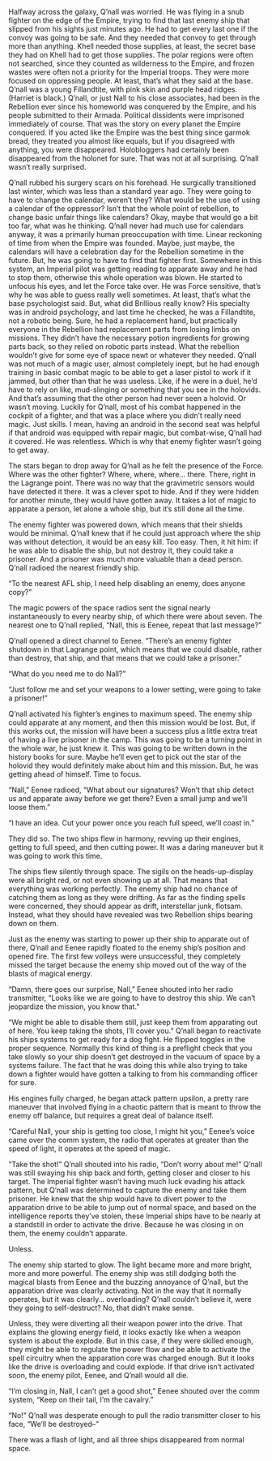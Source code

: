 Halfway across the galaxy, Q’nall was worried. He was flying in a snub
fighter on the edge of the Empire, trying to find that last enemy ship
that slipped from his sights just minutes ago. He had to get every last
one if the convoy was going to be safe. And they needed that convoy to
get through more than anything. Khell needed those supplies, at least,
the secret base they had on Khell had to get those supplies. The polar
regions were often not searched, since they counted as wilderness to the
Empire, and frozen wastes were often not a priority for the Imperial
troops. They were more focused on oppressing people. At least, that’s
what they said at the base. Q’nall was a young Fillandtite, with pink
skin and purple head ridges. (Harriet is black.) Q’nall, or just Nall to
his close associates, had been in the Rebellion ever since his homeworld
was conquered by the Empire, and his people submitted to their Armada.
Political dissidents were imprisoned immediately of course. That was the
story on every planet the Empire conquered. If you acted like the Empire
was the best thing since garmok bread, they treated you almost like
equals, but if you disagreed with anything, you were disappeared.
Holobloggers had certainly been disappeared from the holonet for sure.
That was not at all surprising. Q’nall wasn’t really surprised.

Q’nall rubbed his surgery scars on his forehead. He surgically
transitioned last winter, which was less than a standard year ago. They
were going to have to change the calendar, weren’t they? What would be
the use of using a calendar of the oppressor? Isn’t that the whole point
of rebellion, to change basic unfair things like calendars? Okay, maybe
that would go a bit too far, what was he thinking. Q’nall never had much
use for calendars anyway, it was a primarily human preoccupation with
time. Linear reckoning of time from when the Empire was founded. Maybe,
just maybe, the calendars will have a celebration day for the Rebellion
sometime in the future. But, he was going to have to find that fighter
first. Somewhere in this system, an Imperial pilot was getting reading
to apparate away and he had to stop them, otherwise this whole operation
was blown. He started to unfocus his eyes, and let the Force take over.
He was Force sensitive, that’s why he was able to guess really well
sometimes. At least, that’s what the base psychologist said. But, what
did Brillious really know? His specialty was in android psychology, and
last time he checked, he was a Fillandtite, not a robotic being. Sure,
he had a replacement hand, but practically everyone in the Rebellion had
replacement parts from losing limbs on missions. They didn’t have the
necessary potion ingredients for growing parts back, so they relied on
robotic parts instead. What the rebellion wouldn’t give for some eye of
space newt or whatever they needed. Q’nall was not much of a magic user,
almost completely inept, but he had enough training in basic combat
magic to be able to get a laser pistol to work if it jammed, but other
than that he was useless. Like, if he were in a duel, he’d have to rely
on like, mud-slinging or something that you see in the holovids. And
that’s assuming that the other person had never seen a holovid. Or
wasn’t moving. Luckily for Q’nall, most of his combat happened in the
cockpit of a fighter, and that was a place where you didn’t really need
magic. Just skills. I mean, having an android in the second seat was
helpful if that android was equipped with repair magic, but combat-wise,
Q’nall had it covered. He was relentless. Which is why that enemy
fighter wasn’t going to get away.

The stars began to drop away for Q’nall as he felt the presence of the
Force. Where was the other fighter? Where, where, where… there. There,
right in the Lagrange point. There was no way that the gravimetric
sensors would have detected it there. It was a clever spot to hide. And
if they were hidden for another minute, they would have gotten away. It
takes a lot of magic to apparate a person, let alone a whole ship, but
it’s still done all the time.

The enemy fighter was powered down, which means that their shields would
be minimal. Q’nall knew that if he could just approach where the ship
was without detection, it would be an easy kill. Too easy. Then, it hit
him: if he was able to disable the ship, but not destroy it, they could
take a prisoner. And a prisoner was much more valuable than a dead
person. Q’nall radioed the nearest friendly ship.

“To the nearest AFL ship, I need help disabling an enemy, does anyone
copy?”

The magic powers of the space radios sent the signal nearly
instantaneously to every nearby ship, of which there were about seven.
The nearest one to Q’nall replied, “Nall, this is Eenee, repeat that
last message?”

Q’nall opened a direct channel to Eenee. “There’s an enemy fighter
shutdown in that Lagrange point, which means that we could disable,
rather than destroy, that ship, and that means that we could take a
prisoner.”

“What do you need me to do Nall?”

“Just follow me and set your weapons to a lower setting, were going to
take a prisoner!”

Q’nall activated his fighter’s engines to maximum speed. The enemy ship
could apparate at any moment, and then this mission would be lost. But,
if this works out, the mission will have been a success plus a little
extra treat of having a live prisoner in the camp. This was going to be
a turning point in the whole war, he just knew it. This was going to be
written down in the history books for sure. Maybe he’ll even get to pick
out the star of the holovid they would definitely make about him and
this mission. But, he was getting ahead of himself. Time to focus.

“Nall,” Eenee radioed, “What about our signatures? Won’t that ship
detect us and apparate away before we get there? Even a small jump and
we’ll loose them.”

“I have an idea. Cut your power once you reach full speed, we’ll coast
in.”

They did so. The two ships flew in harmony, revving up their engines,
getting to full speed, and then cutting power. It was a daring maneuver
but it was going to work this time.

The ships flew silently through space. The sigils on the
heads-up-display were all bright red, or not even showing up at all.
That means that everything was working perfectly. The enemy ship had no
chance of catching them as long as they were drifting. As far as the
finding spells were concerned, they should appear as drift, interstellar
junk, flotsam. Instead, what they should have revealed was two Rebellion
ships bearing down on them.

Just as the enemy was starting to power up their ship to apparate out of
there, Q’nall and Eenee rapidly floated to the enemy ship’s position and
opened fire. The first few volleys were unsuccessful, they completely
missed the target because the enemy ship moved out of the way of the
blasts of magical energy.

“Damn, there goes our surprise, Nall,” Eenee shouted into her radio
transmitter, “Looks like we are going to have to destroy this ship. We
can’t jeopardize the mission, you know that.”

“We might be able to disable them still, just keep them from apparating
out of here. You keep taking the shots, I’ll cover you.” Q’nall began to
reactivate his ships systems to get ready for a dog fight. He flipped
toggles in the proper sequence. Normally this kind of thing is a
preflight check that you take slowly so your ship doesn’t get destroyed
in the vacuum of space by a systems failure. The fact that he was doing
this while also trying to take down a fighter would have gotten a
talking to from his commanding officer for sure.

His engines fully charged, he began attack pattern upsilon, a pretty
rare maneuver that involved flying in a chaotic pattern that is meant to
throw the enemy off balance, but requires a great deal of balance
itself.

“Careful Nall, your ship is getting too close, I might hit you,” Eenee’s
voice came over the comm system, the radio that operates at greater than
the speed of light, it operates at the speed of magic.

“Take the shot!” Q’nall shouted into his radio, “Don’t worry about me!”
Q’nall was still swaying his ship back and forth, getting closer and
closer to his target. The Imperial fighter wasn’t having much luck
evading his attack pattern, but Q’nall was determined to capture the
enemy and take them prisoner. He knew that the ship would have to divert
power to the apparation drive to be able to jump out of normal space,
and based on the intelligence reports they’ve stolen, these Imperial
ships have to be nearly at a standstill in order to activate the drive.
Because he was closing in on them, the enemy couldn’t apparate.

Unless.

The enemy ship started to glow. The light became more and more bright,
more and more powerful. The enemy ship was still dodging both the
magical blasts from Eenee and the buzzing annoyance of Q’nall, but the
apparation drive was clearly activating. Not in the way that it normally
operates, but it was clearly… overloading? Q’nall couldn’t believe it,
were they going to self-destruct? No, that didn’t make sense.

Unless, they were diverting all their weapon power into the drive. That
explains the glowing energy field, it looks exactly like when a weapon
system is about the explode. But in this case, if they were skilled
enough, they might be able to regulate the power flow and be able to
activate the spell circuitry when the apparation core was charged
enough. But it looks like the drive is overloading and could explode. If
that drive isn’t activated soon, the enemy pilot, Eenee, and Q’nall
would all die.

“I’m closing in, Nall, I can’t get a good shot,” Eenee shouted over the
comm system, “Keep on their tail, I’m the cavalry.”

“No!” Q’nall was desperate enough to pull the radio transmitter closer
to his face, “We’ll be destroyed–”

There was a flash of light, and all three ships disappeared from normal
space.
